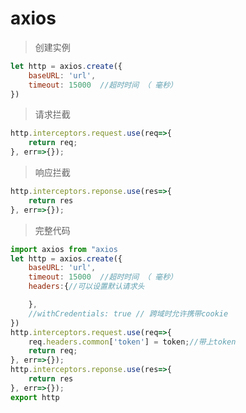 # axios
> 创建实例
```javascript
let http = axios.create({
    baseURL: 'url',
    timeout: 15000  //超时时间 （ 毫秒）
})
```
> 请求拦截

```javascript
http.interceptors.request.use(req=>{
    return req;
}, err=>{});
```
> 响应拦截
```javascript
http.interceptors.reponse.use(res=>{
    return res
}, err=>{});
```

>完整代码
```javascript
import axios from "axios
let http = axios.create({
    baseURL: 'url',
    timeout: 15000  //超时时间 （ 毫秒）
    headers:{//可以设置默认请求头

    },
    //withCredentials: true // 跨域时允许携带cookie
})
http.interceptors.request.use(req=>{
    req.headers.common['token'] = token;//带上token
    return req;
}, err=>{});
http.interceptors.reponse.use(res=>{
    return res
}, err=>{});
export http
```